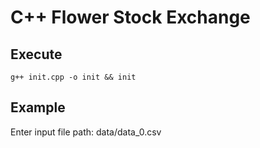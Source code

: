 # C++ Flower Stock Exchange

## Execute

`g++ init.cpp -o init && init`

## Example

Enter input file path: data/data_0.csv